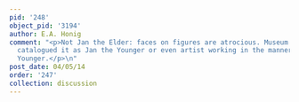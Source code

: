 ```yaml
---
pid: '248'
object_pid: '3194'
author: E.A. Honig
comment: "<p>Not Jan the Elder: faces on figures are atrocious. Museum has always
  catalogued it as Jan the Younger or even artist working in the manner of Jan the
  Younger.</p>\n"
post_date: 04/05/14
order: '247'
collection: discussion
---
```

